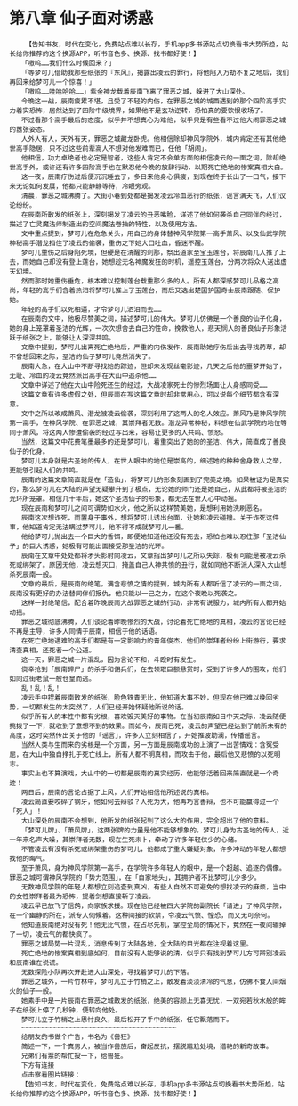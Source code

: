 # 第八章 仙子面对诱惑
        【告知书友，时代在变化，免费站点难以长存，手机app多书源站点切换看书大势所趋，站长给你推荐的这个换源APP，听书音色多、换源、找书都好使！】
       「嗷呜……我们什么时候回来？」
       「等梦可儿借助我那些纸张的『东风』，揭露出凌云的罪行，将他陷入万劫不复之地后，我们再回来给梦可儿一个惊喜！」
       「嗷呜……哇哈哈哈……」紫金神龙载着辰南飞离了罪恶之城，躲进了大山深处。
       今晚这一战，辰南疲累不堪，且受了不轻的内伤，在罪恶之城的城西遇到的那个四阶高手实力着实恐怖，居然达到了四阶中级境界，如果他不是玄功逆转，恐怕真的要饮恨收场了。
       不过看那个高手最后的态度，似乎并不想真心为难他，似乎只是有些看不过他大闹罪恶之城的嚣张姿态。
       人外人有人，天外有天，罪恶之城藏龙卧虎。他相信除却神风学院外，城内肯定还有其他绝世高手隐居，只不过这些前辈高人不想对他发难而已，任他「胡闹」。
       他相信，功力卓绝者也必定是智者，这些人肯定不会单方面的相信凌云的一面之词，除却绝世高手外，或许还有许多四阶高手也在默忍他今晚的放肆行动，以期死亡绝地的惨案真相大白。
       这一夜，辰南疗伤过后便沉沉睡去了，多日来他身心俱疲，到现在终于长出了一口气，接下来无论如何发展，他都只能静静等待，冷眼旁观。
       清晨，罪恶之城沸腾了。大街小巷到处都是揭发凌云冷血恶行的纸张，谣言满天飞，人们议论纷纷。
       在辰南所散发的纸张上，深刻揭发了凌云的丑恶嘴脸，详述了他如何袭杀自己同伴的经过，描述了亡灵魔法师制造出的空间魔法卷抽的特性，以及使用方法。
       文中重点提到，梦可儿在危急关头，用自己的身体替神风学院第一高手萧风、以及仙武学院神秘高手潜龙挡住了凌云的偷袭，重伤之下她大口吐血，昏迷不醒。
       梦可儿重伤之后身陷死境，但硬是在清醒的刹那，祭出道家至宝玉莲台，将辰南几人推了上去，而她自己却没有登上莲台，她想趁无名神魔发狂的时机，遥控玉莲台，分两次将众人送出虚天幻境。
       然而那时她重伤垂危，根本难以控制莲台载重那么多的人。所有人都深感梦可儿品格之高尚，年轻的高手们含着热泪将梦可儿推上了玉莲台，而后又选出楚国护国奇士辰南跟随、保护她。
       年轻的高手们以死相逼，才令梦可儿洒泪而去……
       在辰南的文中，他极尽赞美之词，描述梦可儿的伟大。梦可儿仿佛是一个善良的仙子化身，她的身上笼罩着圣洁的光辉，一次次想舍去自己的性命，挽救他人，悲天悯人的善良仙子形象活跃于纸张之上，能够让人深深共鸣。
       文章中提到，梦可儿出离死亡绝地后，严重的内伤发作，辰南助她疗伤后出去寻找药草，却不曾想回来之际，圣洁的仙子梦可儿竟然消失了。
       辰南大急，在大山中不断寻找她的踪迹，但却未发现丝毫影迹，几天之后他的噩梦开始了，无耻、冷血的凌云竟然派出高手在大山中追杀他……
       文章中详述了他在大山中险死还生的经过，大战凌家死士的惨烈场面让人身感同受……
       这篇文章有许多虚假之处，但辰南在写这篇文章时却非常用心，可以说每个细节都含有深意。
       文中之所以改成萧风、潜龙被凌云偷袭，深刻利用了这两人的名人效应。萧风乃是神风学院第一高手，在神风学院、在罪恶之城，其崇拜者无数。潜龙异常神秘，料想在仙武学院的地位等同于萧风，将这两人惨遭偷袭的经过写出来，容易让更多的人共鸣、愤怒。
       当然，这篇文中花费笔墨最多的还是梦可儿，着重突出了她的的圣洁、伟大，简直成了善良仙子的化身。
       梦可儿本身就是古圣地的传人，在世人眼中的地位是崇高的，细述她的种种舍身救人之举，更能够引起人们的共鸣。
       辰南的这篇文章简直就是在「造仙」，将梦可儿的形象刻画到了完美之境。如果被证为是真实的，那么梦可儿在大陆的声望无疑攀升到了极点，无论她的师门还是她自己，从此都将被圣洁的光环所笼罩。相信几十年后，她这个圣洁仙子的形象，都无法在世人心中动摇。
       现在辰南和梦可儿之间可谓势如水火，他之所以这样赞美她，是想利用她洗刷恶名。
       辰南这次想诈死，而置身于事外，想将梦可儿诱出台面，让她和凌云碰撞。关于诈死这件事，他知道肯定无法瞒过梦可儿，他不得不成就梦可儿一番。
       他给梦可儿抛出去一个巨大的香饵，即便她知道他还没有死去，恐怕也难以忍住那「圣洁仙子」的巨大诱惑，她极有可能出面接受那圣洁的光环。
       辰南在文章中处处都将矛头影射向凌云，文章指出梦可儿之所以失踪，极有可能是被凌云杀死或绑架了。原因无他，凌云想灭口，掩盖自己人神共愤的丑行，就如同他不断派人深入大山想杀死辰南一般。
       文章的最后，是辰南的绝笔，满含悲愤之情的提到，城内所有人都听信了凌云的一面之词，辰南没有更好的办法替同伴们报仇，他只能以一己之力，在这个夜晚以死袭之。
       这样一封绝笔信，配合着昨晚辰南大战罪恶之城的行动，非常有说服力，城内所有人都开始动摇。
       罪恶之城彻底沸腾，人们谈论着昨晚惨烈的大战，讨论着死亡绝地的真相，凌云的言论已经不再是主导，许多人同情于辰南，相信于他的话语。
       在死亡绝地遇难的高手们都是有一定影响力的青年俊杰，他们的崇拜者纷纷上街游行，要求清查真相，还死者一个公道。
       这一天，罪恶之城一片混乱，因为言论不和，斗殴时有发生。
       侥幸抢到「辰南碎尸」的杀手和佣兵们，在去领取巨额悬赏时，受到了许多人的围攻，他们如同过街老鼠一般仓皇而逃。
       乱！乱！乱！
       凌云手中捏着辰南散发的纸张，脸色铁青无比，他知道大事不妙，但现在他已难以挽回劣势，一切都发生的太突然了，人们已经开始怀疑他所说的话。
       似乎所有人的本性中都有劣根，喜欢毁灭美好的事物。在当初辰南如日中天之际，凌云随便挑拨了一下，就收到了意想不到的效果。而如今，辰南已死，凌云的声望已经达到了前所未有的高度，这时突然传出关于他的「谣言」，许多人立刻相信了，开始推波助澜，传播谣言。
       当然人类与生而来的劣根是一个方面，另一方面是辰南成功的上演了一出苦情戏：含冤受屈，在大山中独自挣扎于死亡线上，所有人都不明真相，而攻击于他，最后他又悲愤的以死明志。
       事实上也不算演戏，大山中的一切都是辰南的真实经历，他能够活着回来简直就是一个奇迹！
       两日后，辰南的言论占据了上风，人们开始相信他所述说的真相。
       凌云简直要咬碎了钢牙，他如何去辩驳？人死为大，他再巧言善辩，也不可能赢得过一个「死人」！
       大山深处的辰南不会想到，他所发的纸张起到了这么大的作用，完全超出了他的意料。
       「梦可儿牌」、「萧风牌」，这两张牌的力量是他不能够想象的，梦可儿身为古圣地的传人，近一年来名声大噪，其崇拜者无数，现在生死未卜，牵动了许多年轻侠少的心绪。
       不管凌云有没有杀死或绑架重伤的梦可儿，他都成了重大嫌疑对象，许多冲动的年轻人都想找他的晦气。
       至于萧风，身为神风学院第一高手，在学院许多年轻人的眼中，是一个超越、追逐的偶像。罪恶之城可谓神风学院的「势力范围」，在「自家地头」，其拥护者不比梦可儿少多少。
       无数神风学院的年轻人都想立刻追查到真凶，有些人自然不可避免的想找凌云的麻烦，当中的女性崇拜者最为恐怖，提着剑想直接斩了凌云。
       凌云早已放飞了信鸽，向家族求援。现在他已经被四大学院的副院长「请进」了神风学院，在一个幽静的所在，派专人伺候着。这种间接的软禁，令凌云气愤、惶恐，而又无可奈何。
       他知道辰南绝对没有死！他无比气愤，在占尽先机，掌控全局的情况下，竟然在一夜间输掉了一切，凌云气的都快疯了。
       罪恶之城局势一片混乱，消息传到了大陆各地，全大陆的目光都在注视着这里。
       死亡绝地的惨案真相到底如何，目前没有人能够说的清，似乎只有找到梦可儿方可辨别凌云和辰南谁在说谎。
       无数探险小队再次开赴进大山深处，寻找着梦可儿的下落。
       罪恶之城外，一片竹林中，梦可儿立于竹梢之上，散发着淡淡清冷的气息，仿佛不食人间烟火的仙子一般。
       她素手中是一片辰南在罪恶之城散发的纸张，绝美的容颜上无喜无忧，一双宛若秋水般的眸子在纸张上停了几秒钟，便转向他处。
       梦可儿立于竹梢之上思忖良久，最后松开了手中的纸张，任它飘落而下。
       ~~~~~~~~~~~~~~~~~~~~~~~~~~~~~~~~~~~~~~~
       给朋友的书做个广告，书名为《兽狂》
       简述一下，一个真男人，被当作兽族后，奋起反抗，摆脱尴尬处境，猎艳的新奇故事。
       兄弟们有票的帮忙投一下，给兽狂。
       下方有连接
       点击察看图片链接：
       【告知书友，时代在变化，免费站点难以长存，手机app多书源站点切换看书大势所趋，站长给你推荐的这个换源APP，听书音色多、换源、找书都好使！】